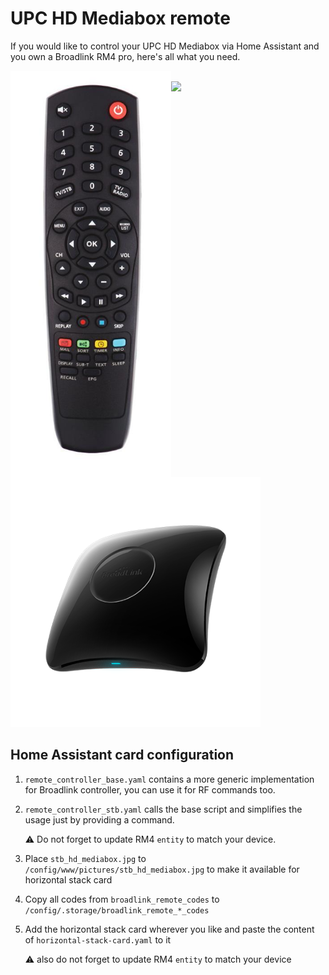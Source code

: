 # UPC HD Mediabox remote
If you would like to control your UPC HD Mediabox via Home Assistant and you own a Broadlink RM4 pro, here's all what you need.

<img src='src/stb_hd_mediabox.jpg' height="650" align="left" />
<br/>
<img src='https://www.nabucasa.com/img/logos/home-assistant.png' height="90">
<img src='broadlink_rm4_pro.png' height="400" />

<br clear="left" />

## Home Assistant card configuration

1. `remote_controller_base.yaml` contains a more generic implementation for Broadlink controller, you can use it for RF commands too.
2. `remote_controller_stb.yaml` calls the base script and simplifies the usage just by providing a command.

    :warning: Do not forget to update RM4 `entity` to match your device.
3. Place `stb_hd_mediabox.jpg` to `/config/www/pictures/stb_hd_mediabox.jpg` to make it available for horizontal stack card
4. Copy all codes from `broadlink_remote_codes` to `/config/.storage/broadlink_remote_*_codes`
5. Add the horizontal stack card wherever you like and paste the content of `horizontal-stack-card.yaml` to it

    :warning: also do not forget to update RM4 `entity` to match your device
